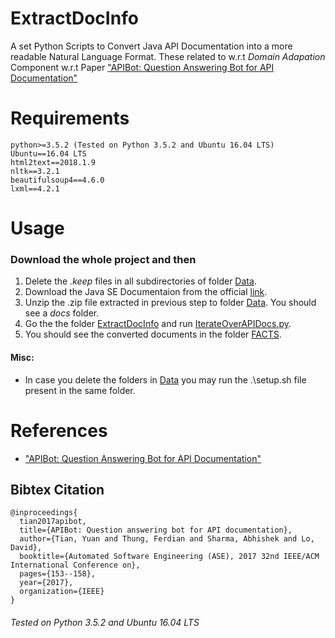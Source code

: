 # ExtractDocInfo
A set Python Scripts to Convert Java API Documentation into a more readable Natural Language Format. These related to w.r.t _Domain Adapation_ Component 
w.r.t Paper ["APIBot: Question Answering Bot for API Documentation"](https://dl.acm.org/citation.cfm?id=3155585)

# Requirements
```
python>=3.5.2 (Tested on Python 3.5.2 and Ubuntu 16.04 LTS)
Ubuntu==16.04 LTS
html2text==2018.1.9
nltk==3.2.1
beautifulsoup4==4.6.0
lxml==4.2.1
```

# Usage

### Download the whole project and then
1. Delete the _.keep_ files in all subdirectories of folder [Data](https://github.com/abhishek9sharma/apibot/tree/master/Data/).
2. Download the Java SE Documentaion from the official [link](http://www.oracle.com/technetwork/java/javase/documentation/jdk8-doc-downloads-2133158.html).
3. Unzip the .zip file extracted in previous step to folder [Data](https://github.com/abhishek9sharma/apibot/tree/master/Data/). You should see a _docs_ folder.
4.  Go the the folder  [ExtractDocInfo](https://github.com/abhishek9sharma/apibot/tree/master/ExtractDocInfo/) and run [IterateOverAPIDocs.py](https://github.com/abhishek9sharma/apibot/tree/master/ExtractDocInfo/IterateOverAPIDocs.py).
5. You should see the converted documents in the folder [FACTS](https://github.com/abhishek9sharma/apibot/tree/master/Data/FACTS).

#### Misc:
*   In case you delete the folders in  [Data](https://github.com/abhishek9sharma/apibot/tree/master/Data) you may run the .\setup.sh file present in the same folder.




# References
* ["APIBot: Question Answering Bot for API Documentation"](https://dl.acm.org/citation.cfm?id=3155585)

## Bibtex Citation 
```
@inproceedings{
  tian2017apibot,
  title={APIBot: Question answering bot for API documentation},
  author={Tian, Yuan and Thung, Ferdian and Sharma, Abhishek and Lo, David},
  booktitle={Automated Software Engineering (ASE), 2017 32nd IEEE/ACM International Conference on},
  pages={153--158},
  year={2017},
  organization={IEEE}
}
```


###### Tested on Python 3.5.2 and Ubuntu 16.04 LTS